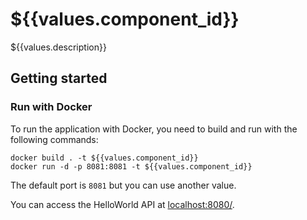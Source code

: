# ${{values.component_id}}

${{values.description}}


## Getting started

### Run with Docker

To run the application with Docker, you need to build and run with the following commands:

```shell
docker build . -t ${{values.component_id}}
docker run -d -p 8081:8081 -t ${{values.component_id}}
```

The default port is `8081` but you can use another value.

You can access the HelloWorld API at [localhost:8080/](http://localhost:8080/).